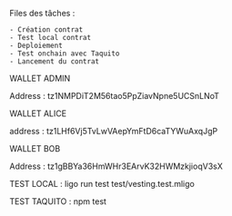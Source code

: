 Files des tâches : 

    - Création contrat
    - Test local contrat
    - Deploiement
    - Test onchain avec Taquito
    - Lancement du contrat

WALLET ADMIN 

Address : tz1NMPDiT2M56tao5PpZiavNpne5UCSnLNoT

WALLET ALICE 

address : tz1LHf6Vj5TvLwVAepYmFtD6caTYWuAxqJgP

WALLET BOB 

Address : tz1gBBYa36HmWHr3EArvK32HWMzkjioqV3sX


TEST LOCAL : ligo run test test/vesting.test.mligo


TEST TAQUITO : npm test